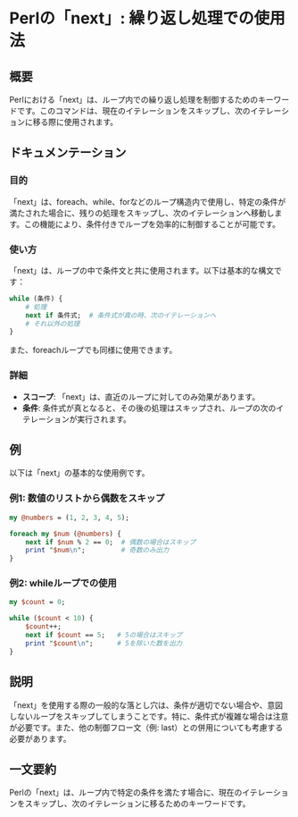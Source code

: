 <!--
Meta Description: # Perlの「next」: 繰り返し処理での使用法 ## 概要 Perlにおける「next」は、ループ内での繰り返し処理を制御するためのキーワードです。このコマンドは、現在のイテレーションをスキップし、次のイテレーションに移る際に使用されます。 ## ドキュメンテーション ### 目的 「next...
Meta Keywords: next, count, while, perl, num
-->

# Perlの「next」: 繰り返し処理での使用法

## 概要
Perlにおける「next」は、ループ内での繰り返し処理を制御するためのキーワードです。このコマンドは、現在のイテレーションをスキップし、次のイテレーションに移る際に使用されます。

## ドキュメンテーション
### 目的
「next」は、foreach、while、forなどのループ構造内で使用し、特定の条件が満たされた場合に、残りの処理をスキップし、次のイテレーションへ移動します。この機能により、条件付きでループを効率的に制御することが可能です。

### 使い方
「next」は、ループの中で条件文と共に使用されます。以下は基本的な構文です：

```perl
while (条件) {
    # 処理
    next if 条件式;  # 条件式が真の時、次のイテレーションへ
    # それ以外の処理
}
```

また、foreachループでも同様に使用できます。

### 詳細
- **スコープ**: 「next」は、直近のループに対してのみ効果があります。
- **条件**: 条件式が真となると、その後の処理はスキップされ、ループの次のイテレーションが実行されます。

## 例
以下は「next」の基本的な使用例です。

### 例1: 数値のリストから偶数をスキップ
```perl
my @numbers = (1, 2, 3, 4, 5);

foreach my $num (@numbers) {
    next if $num % 2 == 0;  # 偶数の場合はスキップ
    print "$num\n";         # 奇数のみ出力
}
```

### 例2: whileループでの使用
```perl
my $count = 0;

while ($count < 10) {
    $count++;
    next if $count == 5;   # 5の場合はスキップ
    print "$count\n";      # 5を除いた数を出力
}
```

## 説明
「next」を使用する際の一般的な落とし穴は、条件が適切でない場合や、意図しないループをスキップしてしまうことです。特に、条件式が複雑な場合は注意が必要です。また、他の制御フロー文（例: last）との併用についても考慮する必要があります。

## 一文要約
Perlの「next」は、ループ内で特定の条件を満たす場合に、現在のイテレーションをスキップし、次のイテレーションに移るためのキーワードです。